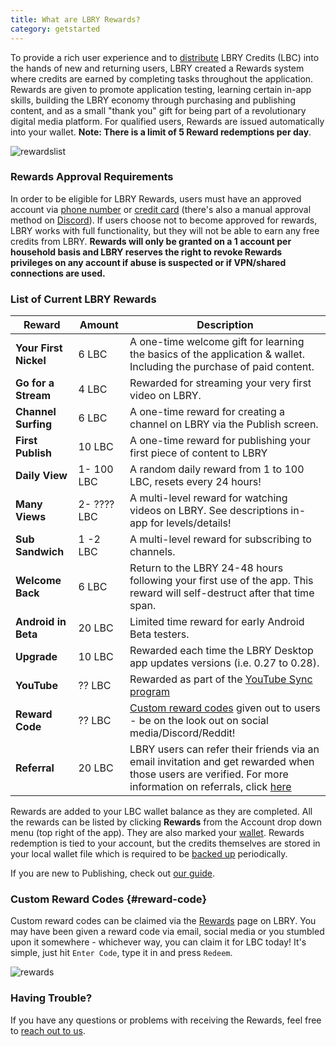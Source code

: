 ```yaml
---
title: What are LBRY Rewards?
category: getstarted
---
```


To provide a rich user experience and to [distribute](/faq/credit-policy) LBRY Credits (LBC) into the hands of new and returning users, LBRY created a Rewards system where credits are earned by completing tasks throughout the application. Rewards are given to promote application testing, learning certain in-app skills, building the LBRY economy through purchasing and publishing content, and as a small "thank you" gift for being part of a revolutionary digital media platform. For qualified users, Rewards are issued automatically into your wallet.  **Note: There is a limit of 5 Reward redemptions per day**.

![rewardslist](https://spee.ch/@clem:0/rewardslist.png)

### Rewards Approval Requirements

In order to be eligible for LBRY Rewards, users must have an approved account via [phone number](/faq/phone) or [credit card](/faq/identity-requirements) (there's also a manual approval method on [Discord](https://chat.lbry.com)). If users choose not to become approved for rewards, LBRY works with full functionality, but they will not be able to earn any free credits from LBRY.  **Rewards will only be granted on a 1 account per household basis and LBRY reserves the right to revoke Rewards privileges on any account if abuse is suspected or if VPN/shared connections are used.**

### List of Current LBRY Rewards
| Reward | Amount | Description |
--- | --- | ---
| **Your First Nickel** | 6 LBC | A one-time welcome gift for learning the basics of the application & wallet. Including the purchase of paid content.
| **Go for a Stream** | 4 LBC | Rewarded for streaming your very first video on LBRY.
| **Channel Surfing** | 6 LBC | A one-time reward for creating a channel on LBRY via the Publish screen.
| **First Publish** | 10 LBC | A one-time reward for publishing your first piece of content to LBRY
| **Daily View** | 1- 100 LBC | A random daily reward from 1 to 100 LBC, resets every 24 hours!
| **Many Views** | 2- ???? LBC | A multi-level reward for watching videos on LBRY. See descriptions in-app for levels/details!
| **Sub Sandwich** | 1 -2 LBC | A multi-level reward for subscribing to channels.
| **Welcome Back** | 6 LBC | Return to the LBRY 24-48 hours following your first use of the app. This reward will self-destruct after that time span.
| **Android in Beta** | 20 LBC | Limited time reward for early Android Beta testers.
| **Upgrade** | 10 LBC | Rewarded each time the LBRY Desktop app updates versions (i.e. 0.27 to 0.28).
| **YouTube** | ?? LBC | Rewarded as part of the [YouTube Sync program](/youtube)
| **Reward Code** | ?? LBC | [Custom reward codes](#reward-code) given out to users - be on the look out on social media/Discord/Reddit!
| **Referral** | 20 LBC | LBRY users can refer their friends via an email invitation and get rewarded when those users are verified. For more information on referrals, click [here](/faq/referrals)

Rewards are added to your LBC wallet balance as they are completed. All the rewards can be listed by clicking **Rewards** from the Account drop down menu (top right of the app). They are also marked your [wallet](/faq/transaction-types).  Rewards redemption is tied to your account, but the credits themselves are stored in your local wallet file which is required to be [backed up](/faq/how-to-backup-wallet) periodically.

If you are new to Publishing, check out [our guide](/faq/how-to-publish).

### Custom Reward Codes {#reward-code}

Custom reward codes can be claimed via the [Rewards](https://open.lbry.com/?rewards) page on LBRY. You may have been given a reward code via email, social media or you stumbled upon it somewhere - whichever way, you can claim it for LBC today! It's simple, just hit `Enter Code`, type it in and press `Redeem`.

![rewards](https://spee.ch/@clem:0/custom-code.png)

### Having Trouble?

If you have any questions or problems with receiving the Rewards, feel free to [reach out to us](/faq/support).
